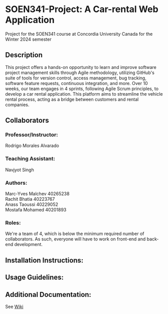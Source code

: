 # SOEN341-Project: A Car-rental Web Application
Project for the SOEN341 course at Concordia University Canada for the Winter 2024 semester

## Description
This project offers a hands-on opportunity to learn and improve software project management skills through Agile methodology, utilizing GitHub's suite of tools for version control, access management, bug tracking, software feature requests, continuous integration, and more. Over 10 weeks, our team engages in 4 sprints, following Agile Scrum principles, to develop a car rental application. This platform aims to streamline the vehicle rental process, acting as a bridge between customers and rental companies.

## Collaborators
### Professor/Instructor:
Rodrigo Morales Alvarado

### Teaching Assistant:
Navjyot Singh

### Authors:
Marc-Yves Malchev 40265238     
Rachit Bhatia 40223767  
Anass Taoussi 40229052   
Mostafa Mohamed 40201893 

### Roles:
We're a team of 4, which is below the minimum required number of collaborators. As such, everyone will have to work on front-end and back-end development.  


## Installation Instructions:


## Usage Guidelines:


## Additional Documentation:
See [Wiki](https://github.com/Sawanoza/Ace-soen341projectW2024/wiki)
